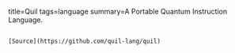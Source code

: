 title=Quil
tags=language
summary=A Portable Quantum Instruction Language.
~~~~~~

[Source](https://github.com/quil-lang/quil)

